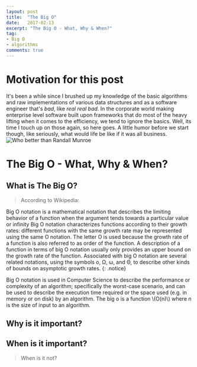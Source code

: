 ```yaml
---
layout: post
title:  "The Big O"
date:   2017-02-13
excerpt: "The Big O - What, Why & When?"
tag:
- Big O
- algorithms
comments: true
---
```


# Motivation for this post
It's been a while since I brushed up my knowledge of the basic algorithms and raw implementations of various data structures and as a software engineer that's *bad*, like *real real bad*.
In the corporate world making enterprise level software built upon frameworks that do most of the heavy lifting when it comes to the efficiency, we tend to ignore the basics. Well, its time I touch up on those again, so here goes.
A little humor before we start though, like seriously, what would life be like if it was all business.
![Who better than Randall Munroe](http://imgs.xkcd.com/comics/1337_part_2.png)


# The Big O - What, Why & When?

## What is The Big O?

>According to Wikipedia:

Big O notation is a mathematical notation that describes the limiting behavior of a function when the argument tends towards a particular value or infinity
Big O notation characterizes functions according to their growth rates: different functions with the same growth rate may be represented using the same O notation.
The letter O is used because the growth rate of a function is also referred to as order of the function. A description of a function in terms of big O notation usually only provides an upper bound on the growth rate of the function. Associated with big O notation are several related notations, using the symbols o, Ω, ω, and Θ, to describe other kinds of bounds on asymptotic growth rates.
{: .notice}

Big O notation is used in Computer Science to describe the performance or complexity of an algorithm; specifically the worst-case scenario, and can be used to describe the execution time required or the space used (e.g. in memory or on disk) by an algorithm.
The big o is a function \\(O(n)\\) where n is the size of input to an algorithm.

## Why is it important?


## When is it important?
>When is it not?
